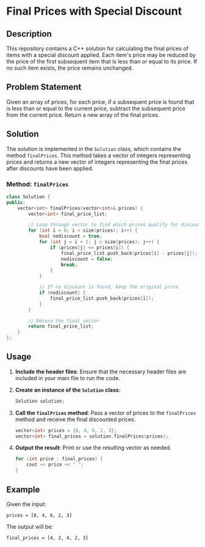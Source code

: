 # Final Prices with Special Discount

## Description

This repository contains a C++ solution for calculating the final prices of items with a special discount applied. Each item's price may be reduced by the price of the first subsequent item that is less than or equal to its price. If no such item exists, the price remains unchanged.

## Problem Statement

Given an array of prices, for each price, if a subsequent price is found that is less than or equal to the current price, subtract the subsequent price from the current price. Return a new array of the final prices.

## Solution

The solution is implemented in the `Solution` class, which contains the method `finalPrices`. This method takes a vector of integers representing prices and returns a new vector of integers representing the final prices after discounts have been applied.

### Method: `finalPrices`

```cpp
class Solution {
public:
    vector<int> finalPrices(vector<int>& prices) {
        vector<int> final_price_list;

        // Loop through vector to find which prices qualify for discounts and calculate the discounted price
        for (int i = 0; i < size(prices); i++) {
            bool nodiscount = true;
            for (int j = i + 1; j < size(prices); j++) {
                if (prices[j] <= prices[i]) {
                    final_price_list.push_back(prices[i] - prices[j]);
                    nodiscount = false;
                    break;
                }
            }

            // If no discount is found, keep the original price
            if (nodiscount) {
                final_price_list.push_back(prices[i]);
            }
        }

        // Return the final vector
        return final_price_list;
    }
};
```

## Usage

1. **Include the header files**:
   Ensure that the necessary header files are included in your main file to run the code.

2. **Create an instance of the `Solution` class**:
   ```cpp
   Solution solution;
   ```

3. **Call the `finalPrices` method**:
   Pass a vector of prices to the `finalPrices` method and receive the final discounted prices.
   ```cpp
   vector<int> prices = {8, 4, 6, 2, 3};
   vector<int> final_prices = solution.finalPrices(prices);
   ```

4. **Output the result**:
   Print or use the resulting vector as needed.
   ```cpp
   for (int price : final_prices) {
       cout << price << " ";
   }
   ```

## Example

Given the input:
```
prices = [8, 4, 6, 2, 3]
```

The output will be:
```
final_prices = [4, 2, 4, 2, 3]
```

